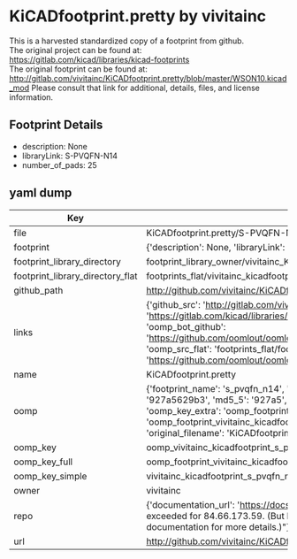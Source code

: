 # KiCADfootprint.pretty by vivitainc  
This is a harvested standardized copy of a footprint from github.  
The original project can be found at:  
https://gitlab.com/kicad/libraries/kicad-footprints  
The original footprint can be found at:
http://gitlab.com/vivitainc/KiCADfootprint.pretty/blob/master/WSON10.kicad_mod
Please consult that link for additional, details, files, and license information.  
## Footprint Details
* description: None  
* libraryLink: S-PVQFN-N14  
* number_of_pads: 25  
## yaml dump  
| Key | Value |  
| --- | --- |  
| file | KiCADfootprint.pretty/S-PVQFN-N14.kicad_mod |  
| footprint | {'description': None, 'libraryLink': 'S-PVQFN-N14', 'number_of_pads': 25} |  
| footprint_library_directory | footprint_library_owner/vivitainc_KiCADfootprint.pretty |  
| footprint_library_directory_flat | footprints_flat/vivitainc_kicadfootprint_s_pvqfn_n14/working |  
| github_path | http://github.com/vivitainc/KiCADfootprint.pretty/blob/master/S-PVQFN-N14.kicad_mod |  
| links | {'github_src': 'http://gitlab.com/vivitainc/KiCADfootprint.pretty/blob/master/WSON10.kicad_mod', 'github_src_repo': 'https://gitlab.com/kicad/libraries/kicad-footprints', 'oomp_bot': 'footprints/vivitainc_kicadfootprint_s_pvqfn_n14/working', 'oomp_bot_github': 'https://github.com/oomlout/oomlout_oomp_footprint_bot/tree/main/footprints/vivitainc_kicadfootprint_s_pvqfn_n14/working', 'oomp_src_flat': 'footprints_flat/footprints_flat/vivitainc_kicadfootprint_s_pvqfn_n14/working', 'oomp_src_flat_github': 'https://github.com/oomlout/oomlout_oomp_footprint_src/tree/main/footprints_flat/vivitainc_kicadfootprint_s_pvqfn_n14/working'} |  
| name | KiCADfootprint.pretty |  
| oomp | {'footprint_name': 's_pvqfn_n14', 'library_name': 'kicadfootprint', 'md5': '927a5629b3dad7109d2fe52ab54e3ae4', 'md5_10': '927a5629b3', 'md5_5': '927a5', 'md5_6': '927a56', 'oomp_key': 'oomp_vivitainc_kicadfootprint_s_pvqfn_n14', 'oomp_key_extra': 'oomp_footprint_vivitainc_kicadfootprint_s_pvqfn_n14', 'oomp_key_full': 'oomp_footprint_vivitainc_kicadfootprint_s_pvqfn_n14_927a56', 'oomp_key_simple': 'vivitainc_kicadfootprint_s_pvqfn_n14', 'original_filename': 'KiCADfootprint.pretty/S-PVQFN-N14.kicad_mod', 'owner_name': 'vivitainc'} |  
| oomp_key | oomp_vivitainc_kicadfootprint_s_pvqfn_n14 |  
| oomp_key_full | oomp_footprint_vivitainc_kicadfootprint_s_pvqfn_n14 |  
| oomp_key_simple | vivitainc_kicadfootprint_s_pvqfn_n14 |  
| owner | vivitainc |  
| repo | {'documentation_url': 'https://docs.github.com/rest/overview/resources-in-the-rest-api#rate-limiting', 'message': "API rate limit exceeded for 84.66.173.59. (But here's the good news: Authenticated requests get a higher rate limit. Check out the documentation for more details.)"} |  
| url | http://github.com/vivitainc/KiCADfootprint.pretty |  

